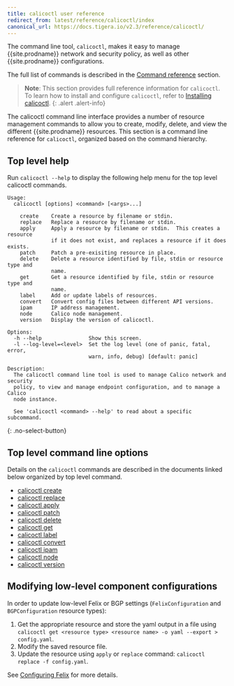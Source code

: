 ```yaml
---
title: calicoctl user reference
redirect_from: latest/reference/calicoctl/index
canonical_url: https://docs.tigera.io/v2.3/reference/calicoctl/
---
```


The command line tool, `calicoctl`, makes it easy to manage {{site.prodname}}
network and security policy, as well as other {{site.prodname}} configurations.

The full list of commands is described in the
[Command reference]({{site.url}}/{{page.version}}/reference/calicoctl/)
section.

> **Note**: This section provides full reference information for `calicoctl`. To learn
> how to install and configure `calicoctl`, refer to
> [Installing calicoctl]({{site.baseurl}}/{{page.version}}/getting-started/calicoctl/install).
{: .alert .alert-info}

The calicoctl command line interface provides a number of resource management
commands to allow you to create, modify, delete, and view the different
{{site.prodname}} resources. This section is a command line reference for
`calicoctl`, organized based on the command hierarchy.

## Top level help

Run `calicoctl --help` to display the following help menu for the top level
calicoctl commands.

```
Usage:
  calicoctl [options] <command> [<args>...]

    create    Create a resource by filename or stdin.
    replace   Replace a resource by filename or stdin.
    apply     Apply a resource by filename or stdin.  This creates a resource
              if it does not exist, and replaces a resource if it does exists.
    patch     Patch a pre-exisiting resource in place.
    delete    Delete a resource identified by file, stdin or resource type and
              name.
    get       Get a resource identified by file, stdin or resource type and
              name.
    label     Add or update labels of resources.
    convert   Convert config files between different API versions.
    ipam      IP address management.
    node      Calico node management.
    version   Display the version of calicoctl.

Options:
  -h --help               Show this screen.
  -l --log-level=<level>  Set the log level (one of panic, fatal, error,
                          warn, info, debug) [default: panic]

Description:
  The calicoctl command line tool is used to manage Calico network and security
  policy, to view and manage endpoint configuration, and to manage a Calico
  node instance.

  See 'calicoctl <command> --help' to read about a specific subcommand.
```
{: .no-select-button}

## Top level command line options

Details on the `calicoctl` commands are described in the documents linked below
organized by top level command.

-  [calicoctl create]({{site.baseurl}}/{{page.version}}/reference/calicoctl/create)
-  [calicoctl replace]({{site.baseurl}}/{{page.version}}/reference/calicoctl/replace)
-  [calicoctl apply]({{site.baseurl}}/{{page.version}}/reference/calicoctl/apply)
-  [calicoctl patch]({{site.baseurl}}/{{page.version}}/reference/calicoctl/patch)
-  [calicoctl delete]({{site.baseurl}}/{{page.version}}/reference/calicoctl/delete)
-  [calicoctl get]({{site.baseurl}}/{{page.version}}/reference/calicoctl/get)
-  [calicoctl label]({{site.baseurl}}/{{page.version}}/reference/calicoctl/label)
-  [calicoctl convert]({{site.baseurl}}/{{page.version}}/reference/calicoctl/convert)
-  [calicoctl ipam]({{site.baseurl}}/{{page.version}}/reference/calicoctl/ipam)
-  [calicoctl node]({{site.baseurl}}/{{page.version}}/reference/calicoctl/node)
-  [calicoctl version]({{site.baseurl}}/{{page.version}}/reference/calicoctl/version)

## Modifying low-level component configurations

In order to update low-level Felix or BGP settings (`FelixConfiguration` and `BGPConfiguration` resource types):
1. Get the appropriate resource and store the yaml output in a file using `calicoctl get <resource type> <resource name> -o yaml --export > config.yaml`.
1. Modify the saved resource file.
1. Update the resource using `apply` or `replace` command: `calicoctl replace -f config.yaml`.

See [Configuring Felix]({{site.baseurl}}/{{page.version}}/reference/felix/configuration) for more details.
